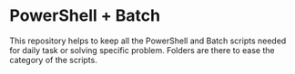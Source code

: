 # PowerShell + Batch
This repository helps to keep all the PowerShell and Batch scripts needed for daily task or solving specific problem. Folders are there to ease the category of the scripts.
